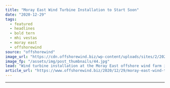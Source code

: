 ```yaml
---
title: "Moray East Wind Turbine Installation to Start Soon"
date: "2020-12-29"
tags: 
  - featured
  - headlines
  - bold tern
  - mhi vestas
  - moray east
  - offshorewind
source: "offshorewind"
image_url: "https://cdn.offshorewind.biz/wp-content/uploads/sites/2/2020/12/29152003/Bold-Tern.jpg"
image_fp: "/assets/img/post_thumbnails/44.jpg"
lead: "Wind turbine installation at the Moray East offshore wind farm is scheduled to start"
article_url: "https://www.offshorewind.biz/2020/12/29/moray-east-wind-turbine-installation-to-start-soon/"
---
```


---
